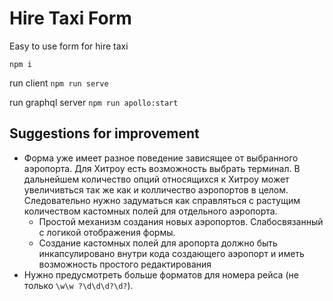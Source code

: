 # Hire Taxi Form

Easy to use form for hire taxi

`npm i`

run client `npm run serve`

run graphql server `npm run apollo:start`

## Suggestions for improvement

- Форма уже имеет разное поведение зависящее от выбранного аэропорта. 
Для Хитроу есть возможность выбрать терминал. 
В дальнейшем количество опций относящихся к Хитроу может увеличивться так же 
как и колличество аэропортов в целом. Следовательно нужно задуматься как 
справляться с растущим количеством кастомных полей для отдельного аэропорта. 
  - Простой механизм создания новых аэропортов. Слабосвязанный с логикой 
  отображения формы.
  - Создание кастомных полей для аропорта должно быть инкапсулировано 
  внутри кода создающего аэропорт и иметь возможность простого редактирования
- Нужно предусмотреть больше форматов для номера рейса (не только `\w\w ?\d\d\d?\d?`).
